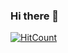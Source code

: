 ### Hi there 👋

[![HitCount](https://hits.dwyl.com/cursed-hacker/cursed-hacker/cursed-hacker.svg?style=flat-square)](http://hits.dwyl.com/cursed-hacker/cursed-hacker/cursed-hacker)


<!--
**cursed-hacker/cursed-hacker** is a ✨ _special_ ✨ repository because its `README.md` (this file) appears on your GitHub profile.

Here are some ideas to get you started:

- 🔭 I’m currently working on ...
- 🌱 I’m currently learning ...
- 👯 I’m looking to collaborate on ...
- 🤔 I’m looking for help with ...
- 💬 Ask me about ...
- 📫 How to reach me: ...
- 😄 Pronouns: ...
- ⚡ Fun fact: ...
-->
